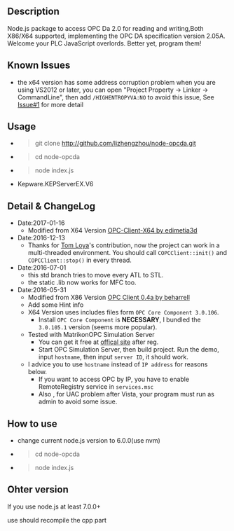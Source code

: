 ## Description
Node.js package to access OPC Da 2.0 for reading and writing,Both X86/X64 supported, implementing the OPC DA specification version 2.05A. Welcome your PLC JavaScript overlords. Better yet, program them!

## Known Issues
* the x64 version has some address corruption problem when you are using VS2012 or later, you can open "Project Property -> Linker -> CommandLine", then add `/HIGHENTROPYVA:NO` to avoid this issue, See [Issue#1](https://github.com/edimetia3d/OPC-Client-X64/issues/1) for more detail

## Usage

* >git clone http://github.com/lizhengzhou/node-opcda.git
* >cd node-opcda
* >node index.js
* Kepware.KEPServerEX.V6


## Detail & ChangeLog
* Date:2017-01-16
	* Modified from X64 Version [OPC-Client-X64 by edimetia3d](https://github.com/edimetia3d/OPC-Client-X64)
* Date:2016-12-13
	* Thanks for [Tom Loya](https://github.com/tomloya)'s contribution, now the project can work in a multi-threaded environment. You should call `COPCClient::init()` and `COPCClient::stop()` in every thread.
* Date:2016-07-01
	* this std branch tries to move every ATL to STL.
	* the static .lib now works for MFC too.
* Date:2016-05-31
	* Modified from X86 Version [OPC Client 0.4a by beharrell](https://sourceforge.net/projects/opcclient/)
	* Add some Hint info
	* X64 Version uses includes files form `OPC Core Component 3.0.106`.
		* Install `OPC Core Component` is **NECESSARY**, I bundled the `3.0.105.1` version (seems more popular).
	* Tested with MatrikonOPC Simulation Server
		* You can get it free at [offical site](https://www.matrikonopc.com/products/opc-drivers/opc-simulation-server.aspx) after reg.
		* Start OPC Simulation Server, then build project. Run the demo, input `hostname`, then input `server ID`, it should work.
	* I advice you to use `hostname` instead of `IP address` for reasons below.
		* If you want to access OPC by IP, you have to enable RemoteRegistry service in `services.msc`
		* Also , for UAC problem after Vista, your program must run as admin to avoid some issue.

## How to use
* change current node.js version to 6.0.0(use nvm)
* >cd node-opcda
* >node index.js
## Ohter version
If you use node.js at least 7.0.0+

use should recompile the cpp part 
